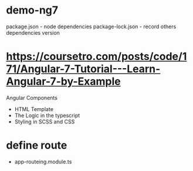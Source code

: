# demo-ng7

package.json - node dependencies
package-lock.json - record others dependencies version

# https://coursetro.com/posts/code/171/Angular-7-Tutorial---Learn-Angular-7-by-Example

Angular Components
- HTML Template
- The Logic in the typescript
- Styling in SCSS and CSS

# define route
- app-routeing.module.ts
